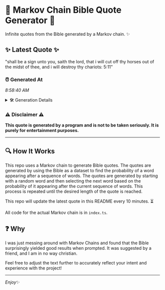 # 📖 Markov Chain Bible Quote Generator 📖

Infinite quotes from the Bible generated by a Markov chain. ✨

## ✨ Latest Quote ✨
"shall be a sign unto you, saith the lord, that i will cut off thy horses out of the midst of thee, and i will destroy thy chariots: 5:11"

### ⏰ Generated At
*8:58:40 AM*

<details>
    <summary>🛠️ Generation Details</summary>
    <p>
        <strong>🌱 Seed:</strong> shall<br>
        <strong>🔄 Iterations:</strong> 28<br>
        <strong>📜 Context History:</strong><br>[ shall ]: be<br>[ shall, be ]: a<br>[ shall, be, a ]: sign<br>[ shall, be, a, sign ]: unto<br>[ shall, be, a, sign, unto ]: you,<br>[ shall, be, a, sign, unto, you, ]: saith<br>[ be, a, sign, unto, you,, saith ]: the<br>[ a, sign, unto, you,, saith, the ]: lord,<br>[ sign, unto, you,, saith, the, lord, ]: that<br>[ unto, you,, saith, the, lord,, that ]: i<br>[ you,, saith, the, lord,, that, i ]: will<br>[ saith, the, lord,, that, i, will ]: cut<br>[ the, lord,, that, i, will, cut ]: off<br>[ lord,, that, i, will, cut, off ]: thy<br>[ that, i, will, cut, off, thy ]: horses<br>[ i, will, cut, off, thy, horses ]: out<br>[ will, cut, off, thy, horses, out ]: of<br>[ cut, off, thy, horses, out, of ]: the<br>[ off, thy, horses, out, of, the ]: midst<br>[ thy, horses, out, of, the, midst ]: of<br>[ horses, out, of, the, midst, of ]: thee,<br>[ out, of, the, midst, of, thee, ]: and<br>[ of, the, midst, of, thee,, and ]: i<br>[ the, midst, of, thee,, and, i ]: will<br>[ midst, of, thee,, and, i, will ]: destroy<br>[ of, thee,, and, i, will, destroy ]: thy<br>[ thee,, and, i, will, destroy, thy ]: chariots:<br>[ and, i, will, destroy, thy, chariots: ]: 5:11<br>
    </p>
</details>

### ⚠️ Disclaimer ⚠️
**This quote is generated by a program and is not to be taken seriously. It is purely for entertainment purposes.**

---

## 🔍 How It Works

This repo uses a Markov chain to generate Bible quotes. The quotes are generated by using the Bible as a dataset to find the probability of a word appearing after a sequence of words. The quotes are generated by starting with a random word and then selecting the next word based on the probability of it appearing after the current sequence of words. This process is repeated until the desired length of the quote is reached.

This repo will update the latest quote in this README every 10 minutes. ⏳

All code for the actual Markov chain is in `index.ts`.

## ❓ Why

I was just messing around with Markov Chains and found that the Bible surprisingly yielded good results when prompted. 
It was suggested by a friend, and I am in no way christian.

Feel free to adjust the text further to accurately reflect your intent and experience with the project!

---

*Enjoy*✨
